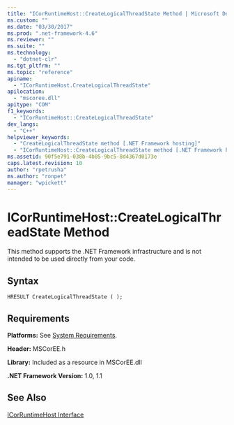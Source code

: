 ```yaml
---
title: "ICorRuntimeHost::CreateLogicalThreadState Method | Microsoft Docs"
ms.custom: ""
ms.date: "03/30/2017"
ms.prod: ".net-framework-4.6"
ms.reviewer: ""
ms.suite: ""
ms.technology: 
  - "dotnet-clr"
ms.tgt_pltfrm: ""
ms.topic: "reference"
apiname: 
  - "ICorRuntimeHost.CreateLogicalThreadState"
apilocation: 
  - "mscoree.dll"
apitype: "COM"
f1_keywords: 
  - "ICorRuntimeHost::CreateLogicalThreadState"
dev_langs: 
  - "C++"
helpviewer_keywords: 
  - "CreateLogicalThreadState method [.NET Framework hosting]"
  - "ICorRuntimeHost::CreateLogicalThreadState method [.NET Framework hosting]"
ms.assetid: 90f5e791-038b-4b05-9bc5-8d4367d0173e
caps.latest.revision: 10
author: "rpetrusha"
ms.author: "ronpet"
manager: "wpickett"
---
```

# ICorRuntimeHost::CreateLogicalThreadState Method
This method supports the .NET Framework infrastructure and is not intended to be used directly from your code.  
  
## Syntax  
  
```  
HRESULT CreateLogicalThreadState ( );  
```  
  
## Requirements  
 **Platforms:** See [System Requirements](../../../../docs/framework/getting-started/system-requirements.md).  
  
 **Header:** MSCorEE.h  
  
 **Library:** Included as a resource in MSCorEE.dll  
  
 **.NET Framework Version:** 1.0, 1.1  
  
## See Also  
 [ICorRuntimeHost Interface](../../../../docs/framework/unmanaged-api/hosting/icorruntimehost-interface.md)